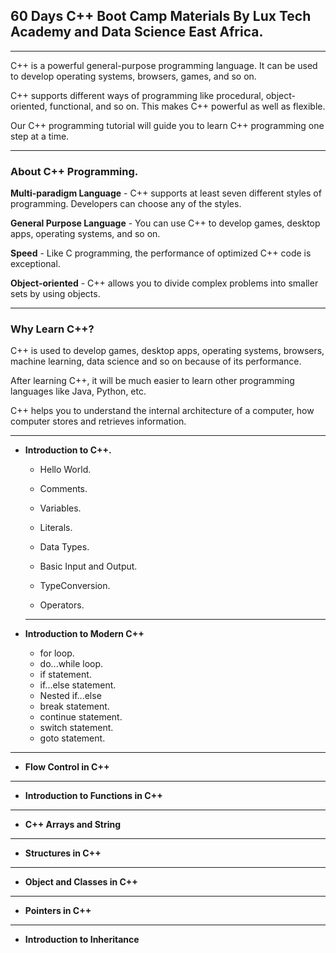 ## **60 Days C++ Boot Camp Materials By Lux Tech Academy and Data Science East Africa.**

___
C++ is a powerful general-purpose programming language. It can be used to develop operating systems, browsers, games, and so on. 

C++ supports different ways of programming like procedural, object-oriented, functional, and so on. This makes C++ powerful as well as flexible.

Our C++ programming tutorial will guide you to learn C++ programming one step at a time. 
___

### **About C++ Programming.**

**Multi-paradigm Language** - C++ supports at least seven different styles of programming. Developers can choose any of the styles.

**General Purpose Language** - You can use C++ to develop games, desktop apps, operating systems, and so on.

**Speed** - Like C programming, the performance of optimized C++ code is exceptional.

**Object-oriented** - C++ allows you to divide complex problems into smaller sets by using objects.
___


### **Why Learn C++?**
C++ is used to develop games, desktop apps, operating systems, browsers, machine learning, data science and so on because of its performance.

After learning C++, it will be much easier to learn other programming languages like Java, Python, etc.

C++ helps you to understand the internal architecture of a computer, how computer stores and retrieves information.

___
- **Introduction to C++.**

	- Hello World.

	- Comments.

	- Variables.

	- Literals.

	- Data Types.

	- Basic Input and Output.

	- TypeConversion.

	- Operators.

	 ____ 


- **Introduction to Modern C++**
	- for loop.
	- do...while loop.
	- if statement.
	- if...else statement.
	- Nested if...else
	- break statement.
	- continue statement.
	- switch statement.
	- goto statement.
___

- **Flow Control in C++**

___

- **Introduction to Functions in C++**

___

- **C++ Arrays and String**


___

- **Structures in C++**


___

- **Object and  Classes in C++**

___

- **Pointers in C++**


___

- **Introduction to Inheritance**
